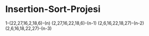 # Insertion-Sort-Projesi
1-(22,27,16,2,18,6)-(n)
(2,27,16,22,18,6)-(n-1)
(2,6,16,22,18,27)-(n-2)
(2,6,16,18,22,27)-(n-3)
